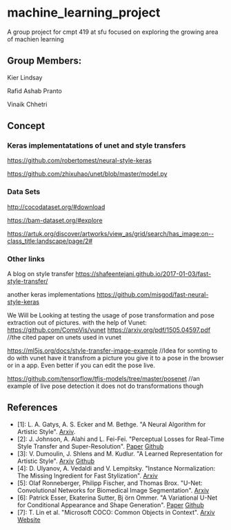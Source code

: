 # machine_learning_project
A group project for cmpt 419 at sfu focused on exploring the growing area of machien learning

## Group Members:

Kier Lindsay

Rafid Ashab Pranto

Vinaik Chhetri


## Concept



### Keras implementatations of unet and style transfers

https://github.com/robertomest/neural-style-keras

https://github.com/zhixuhao/unet/blob/master/model.py

### Data Sets

http://cocodataset.org/#download

https://bam-dataset.org/#explore

https://artuk.org/discover/artworks/view_as/grid/search/has_image:on--class_title:landscape/page/2#

### Other links

A blog on style transfer
https://shafeentejani.github.io/2017-01-03/fast-style-transfer/

another keras implementations
https://github.com/misgod/fast-neural-style-keras

We Will be Looking at testing the usage of pose transformation and pose extraction out of pictures. with the help of Vunet:
https://github.com/CompVis/vunet
https://arxiv.org/pdf/1505.04597.pdf //the cited paper on unets used in vunet 

https://ml5js.org/docs/style-transfer-image-example  //Idea for somting to do with vunet have it transfrom a picture you give it to a pose in the browser or in a app.  Even better if you can edit the pose live.

https://github.com/tensorflow/tfjs-models/tree/master/posenet  //an example of live pose detection it does not do transformations though


## References
* [1]: L. A. Gatys, A. S. Ecker and M. Bethge. "A Neural Algorithm for Artistic Style". [Arxiv](https://arxiv.org/abs/1508.06576).
* [2]: J. Johnson, A. Alahi and L. Fei-Fei. "Perceptual Losses for Real-Time Style Transfer and Super-Resolution". [Paper](http://cs.stanford.edu/people/jcjohns/papers/eccv16/JohnsonECCV16.pdf) [Github](https://github.com/jcjohnson/fast-neural-style)
* [3]: V. Dumoulin, J. Shlens and M. Kudlur. "A Learned Representation for Artistic Style". [Arxiv](https://arxiv.org/abs/1610.07629) [Github](https://github.com/tensorflow/magenta/tree/master/magenta/models/image_stylization)
* [4]: D. Ulyanov, A. Vedaldi and V. Lempitsky. "Instance Normalization: The Missing Ingredient for Fast Stylization". [Arxiv](https://arxiv.org/abs/1607.08022)
* [5]: Olaf Ronneberger, Philipp Fischer, and Thomas Brox. "U-Net: Convolutional Networks for Biomedical Image Segmentation". [Arxiv](https://arxiv.org/abs/1505.04597)
* [6]: Patrick Esser, Ekaterina Sutter, Bj ̈orn Ommer. "A Variational U-Net for Conditional Appearance and Shape Generation". [Paper](https://compvis.github.io/vunet/images/vunet.pdf) [Github](https://github.com/CompVis/vunet)
* [7]: T. Lin et al. "Microsoft COCO: Common Objects in Context". [Arxiv](https://arxiv.org/abs/1405.0312) [Website](http://mscoco.org/home/)
